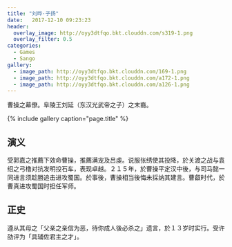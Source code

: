 ```yaml
---
title: "刘晔·子扬"
date:   2017-12-10 09:23:23
header:
  overlay_image: http://oyy3dtfqo.bkt.clouddn.com/s319-1.png
  overlay_filter: 0.5
categories:
  - Games
  - Sango
gallery:
  - image_path: http://oyy3dtfqo.bkt.clouddn.com/169-1.png
  - image_path: http://oyy3dtfqo.bkt.clouddn.com/a172-1.png
  - image_path: http://oyy3dtfqo.bkt.clouddn.com/a126-1.png
---
```


曹操之幕僚。阜陵王刘延（东汉光武帝之子）之末裔。

{% include gallery caption="page.title" %}

## 演义

受郭嘉之推薦下效命曹操，推薦满宠及吕虔。说服张绣使其投降，於关渡之战与袁绍之弓橹对抗发明投石车，表现卓越。２１５年，於曹操平定汉中後，与司马懿一同进言须趁勝追击进攻蜀国。於事後，曹操相当後悔未採纳其建言。曹叡时代，於曹真进攻蜀国时担任军师。

## 正史

遵从其母之「父亲之亲信为恶，待你成人後必杀之」遗言，於１３岁时实行。受许劭评为「具辅佐君主之才」。